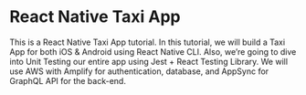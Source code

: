 # React Native Taxi App

This is a React Native Taxi App tutorial. In this tutorial, we will build a Taxi App for both iOS & Android using React Native CLI. Also, we’re going to dive into Unit Testing our entire app using Jest + React Testing Library. We will use AWS with Amplify for authentication, database, and AppSync for GraphQL API for the back-end.

